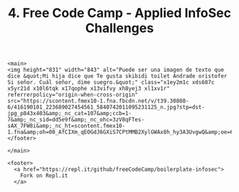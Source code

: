 
<html>
  <head>
    <title>Infosec Challenges</title>
    <meta name="" content="Free Code Camp - Infosec Challenges">
    <link rel="shortcut icon" href="https://cdn.hyperdev.com/us-east-1%3A52a203ff-088b-420f-81be-45bf559d01b1%2Ffavicon.ico" type="image/x-icon"/>
    <meta charset="utf-8">
    <meta http-equiv="X-UA-Compatible" content="IE=edge">
    <meta name="viewport" content="width=device-width, initial-scale=1">
    <link rel="stylesheet" href="style.css">
  </head>

  <body>
    <header>
      <h1>
        4. Free Code Camp - Applied InfoSec Challenges
      </h1>
    </header>

    <main>
    <img height="831" width="843" alt="Puede ser una imagen de texto que dice &quot;Mi hija dice que Te gusta skibidi toilet Andrade oristofer Si señor. Cuál señor, dime suegro.&quot;" class="x1ey2m1c xds687c x5yr21d x10l6tqk x17qophe x13vifvy xh8yej3 xl1xv1r" referrerpolicy="origin-when-cross-origin" src="https://scontent.fmex10-1.fna.fbcdn.net/v/t39.30808-6/416190101_223689027454561_5840742011095231125_n.jpg?stp=dst-jpg_p843x403&amp;_nc_cat=107&amp;ccb=1-7&amp;_nc_sid=dd5e9f&amp;_nc_ohc=3zV8qFTes-sAX_7FW8i&amp;_nc_ht=scontent.fmex10-1.fna&amp;oh=00_AfCIXm_qEOGdJ6GXiS7CPtMMB2XylGWAx8h_hy3A3UvgwQ&amp;oe=659C7D88">
    </footer>
    
    </main>

    <footer>
      <a href="https://repl.it/github/freeCodeCamp/boilerplate-infosec">
        Fork on Repl.it
      </a>
      

  </body>
</html>

